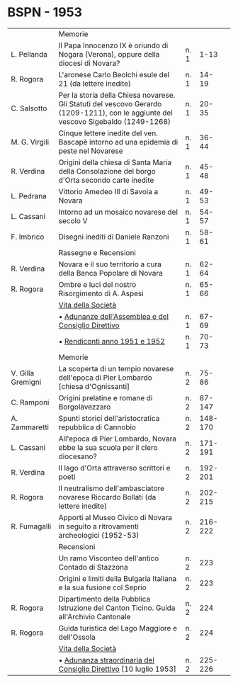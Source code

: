 # BSPN - 1953

<table>
    <tr>
        <td></td>
        <td>Memorie</td>
        <td></td>
        <td></td>
        <td></td>
    </tr>
    <tr>
        <td>L. Pellanda</td>
        <td>Il Papa Innocenzo IX &egrave; oriundo di Nogara (Verona), oppure della diocesi di Novara?</td>
        <td>n. 1</td>
        <td>1-13</td>
        <td></td>
    </tr>
    <tr>
        <td>R. Rogora</td>
        <td>L'aronese Carlo Beolchi esule del 21 (da lettere inedite)</td>
        <td>n. 1</td>
        <td>14-19</td>
        <td></td>
    </tr>
    <tr>
        <td>C. Salsotto</td>
        <td>Per la storia della Chiesa novarese. Gli Statuti del vescovo Gerardo (1209-1211), con le aggiunte del
            vescovo Sigebaldo (1249-1268)
        </td>
        <td>n. 1</td>
        <td>20-35</td>
        <td></td>
    </tr>
    <tr>
        <td>M. G. Virgili</td>
        <td>Cinque lettere inedite del ven. Bascap&egrave; intorno ad una epidemia di peste nel Novarese</td>
        <td>n. 1</td>
        <td>36-44</td>
        <td></td>
    </tr>
    <tr>
        <td>R. Verdina</td>
        <td>Origini della chiesa di Santa Maria della Consolazione del borgo d'Orta secondo carte inedite</td>
        <td>n. 1</td>
        <td>45-48</td>
        <td></td>
    </tr>
    <tr>
        <td>L. Pedrana</td>
        <td>Vittorio Amedeo III di Savoia a Novara</td>
        <td>n. 1</td>
        <td>49-53</td>
        <td></td>
    </tr>
    <tr>
        <td>L. Cassani</td>
        <td>Intorno ad un mosaico novarese del secolo V</td>
        <td>n. 1</td>
        <td>54-57</td>
        <td></td>
    </tr>
    <tr>
        <td>F. Imbrico</td>
        <td>Disegni inediti di Daniele Ranzoni</td>
        <td>n. 1</td>
        <td>58-61</td>
        <td></td>
    </tr>
    <tr>
        <td></td>
        <td>Rassegne e Recensioni</td>
        <td></td>
        <td></td>
        <td></td>
    </tr>
    <tr>
        <td>R. Verdina</td>
        <td>Novara e il suo territorio a cura della Banca Popolare di Novara</td>
        <td>n. 1</td>
        <td>62-64</td>
        <td></td>
    </tr>
    <tr>
        <td>R. Rogora</td>
        <td>Ombre e luci del nostro Risorgimento di A. Aspesi</td>
        <td>n. 1</td>
        <td>65-66</td>
        <td></td>
    </tr>
    <tr>
        <td></td>
        <td><a href="http://www.ssno.it/BSPNo/bspn_vita53.html#530-1">Vita della Societ&agrave;</a></td>
        <td></td>
        <td></td>
        <td></td>
    </tr>
    <tr>
        <td></td>
        <td>&bullet; <a href="http://www.ssno.it/BSPNo/bspn_vita53.html#531">Adunanze dell'Assemblea e del Consiglio
            Direttivo</a>
        </td>
        <td>n. 1</td>
        <td>67-69</td>
        <td></td>
    </tr>
    <tr>
        <td></td>
        <td>&bullet; <a href="http://www.ssno.it/BSPNo/bspn_vita53.html#532">Rendiconti anno 1951 e 1952</a></td>
        <td>n. 1</td>
        <td>70-73</td>
        <td></td>
    </tr>
    <tr>
        <td></td>
        <td>Memorie</td>
        <td></td>
        <td></td>
        <td></td>
    </tr>
    <tr>
        <td>V. Gilla Gremigni</td>
        <td>La scoperta di un tempio novarese dell'epoca di Pier Lombardo [chiesa d'Ognissanti]</td>
        <td>n. 2</td>
        <td>75-86</td>
        <td></td>
    </tr>
    <tr>
        <td>C. Ramponi</td>
        <td>Origini prelatine e romane di Borgolavezzaro</td>
        <td>n. 2</td>
        <td>87-147</td>
        <td></td>
    </tr>
    <tr>
        <td>A. Zammaretti</td>
        <td>Spunti storici dell'aristocratica repubblica di Cannobio</td>
        <td>n. 2</td>
        <td>148-170</td>
        <td></td>
    </tr>
    <tr>
        <td>L. Cassani</td>
        <td>All'epoca di Pier Lombardo, Novara ebbe la sua scuola per il clero diocesano?</td>
        <td>n. 2</td>
        <td>171-191</td>
        <td></td>
    </tr>
    <tr>
        <td>R. Verdina</td>
        <td>Il lago d'Orta attraverso scrittori e poeti</td>
        <td>n. 2</td>
        <td>192-201</td>
        <td></td>
    </tr>
    <tr>
        <td>R. Rogora</td>
        <td>Il neutralismo dell'ambasciatore novarese Riccardo Bollati (da lettere inedite)</td>
        <td>n. 2</td>
        <td>202-215</td>
        <td></td>
    </tr>
    <tr>
        <td>R. Fumagalli</td>
        <td>Apporti al Museo Civico di Novara in seguito a ritrovamenti archeologici (1952-53)</td>
        <td>n. 2</td>
        <td>216-222</td>
        <td></td>
    </tr>
    <tr>
        <td></td>
        <td>Recensioni</td>
        <td></td>
        <td></td>
        <td></td>
    </tr>
    <tr>
        <td></td>
        <td>Un ramo Visconteo dell'antico Contado di Stazzona</td>
        <td>n. 2</td>
        <td>223</td>
        <td></td>
    </tr>
    <tr>
        <td></td>
        <td>Origini e limiti della Bulgaria Italiana e la sua fusione col Seprio</td>
        <td>n. 2</td>
        <td>223</td>
        <td></td>
    </tr>
    <tr>
        <td>R. Rogora</td>
        <td>Dipartimento della Pubblica Istruzione del Canton Ticino. Guida all'Archivio Cantonale</td>
        <td>n. 2</td>
        <td>224</td>
        <td></td>
    </tr>
    <tr>
        <td>R. Rogora</td>
        <td>Guida turistica del Lago Maggiore e dell'Ossola</td>
        <td>n. 2</td>
        <td>224</td>
        <td></td>
    </tr>
    <tr>
        <td></td>
        <td><a href="http://www.ssno.it/BSPNo/bspn_vita53.html#530-2">Vita della Societ&agrave;</a></td>
        <td></td>
        <td></td>
        <td></td>
    </tr>
    <tr>
        <td></td>
        <td>&bullet; <a href="http://www.ssno.it/BSPNo/bspn_vita53.html#533">Adunanza straordinaria del Consiglio
            Direttivo</a>
            [10 luglio 1953]
        </td>
        <td>n. 2</td>
        <td>225-226</td>
        <td></td>
    </tr>
</table>